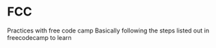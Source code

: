 # FCC
Practices with free code camp
Basically following the steps listed out in freecodecamp to learn
